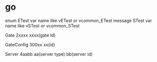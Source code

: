 # go

enum ETest var name like vETest or vcommon_ETest
message STest var name like vSTest or vcommon_STest

Gate 		2xxxx xxxx(gate id)

GateConfig 	300xx xx(id)

Server 4aabb aa(server type) bb(server id)


